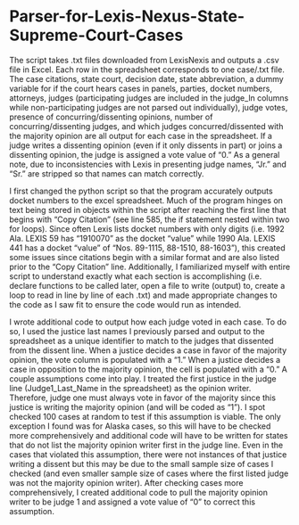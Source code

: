 # Parser-for-Lexis-Nexus-State-Supreme-Court-Cases

The script takes .txt files downloaded from LexisNexis and outputs a .csv file in Excel. Each row in the spreadsheet corresponds to one case/.txt file. The case citations, state court, decision date, state abbreviation, a dummy variable for if the court hears cases in panels, parties, docket numbers, attorneys, judges (participating judges are included in the judge_ln columns while non-participating judges are not parsed out individually), judge votes, presence of concurring/dissenting opinions, number of concurring/dissenting judges, and which judges concurred/dissented with the majority opinion are all output for each case in the spreadsheet. If a judge writes a dissenting opinion (even if it only dissents in part) or joins a dissenting opinion, the judge is assigned a vote value of “0.” As a general note, due to inconsistencies with Lexis in presenting judge names, “Jr.” and “Sr.” are stripped so that names can match correctly.

I first changed the python script so that the program accurately outputs docket numbers to the excel spreadsheet. Much of the program hinges on text being stored in objects within the script after reaching the first line that begins with “Copy Citation” (see line 585, the if statement nested within two for loops). Since often Lexis lists docket numbers with only digits (i.e. 1992 Ala. LEXIS 59 has “1910070” as the docket “value” while 1990 Ala. LEXIS 441 has a docket “value” of “Nos. 89-1115, 88-1510, 88-1603”), this created some issues since citations begin with a similar format and are also listed prior to the “Copy Citation” line. Additionally, I familiarized myself with entire script to understand exactly what each section is accomplishing (i.e. declare functions to be called later, open a file to write (output) to, create a loop to read in line by line of each .txt) and made appropriate changes to the code as I saw fit to ensure the code would run as intended.

I wrote additional code to output how each judge voted in each case. To do so, I used the justice last names I previously parsed and output to the spreadsheet as a unique identifier to match to the judges that dissented from the dissent line. When a justice decides a case in favor of the majority opinion, the vote column is populated with a “1.” When a justice decides a case in opposition to the majority opinion, the cell is populated with a “0.” A couple assumptions come into play. I treated the first justice in the judge line (Judge1_Last_Name in the spreadsheet) as the opinion writer. Therefore, judge one must always vote in favor of the majority since this justice is writing the majority opinion (and will be coded as “1”). I spot checked 100 cases at random to test if this assumption is viable. The only exception I found was for Alaska cases, so this will have to be checked more comprehensively and additional code will have to be written for states that do not list the majority opinion writer first in the judge line. Even in the cases that violated this assumption, there were not instances of that justice writing a dissent but this may be due to the small sample size of cases I checked (and even smaller sample size of cases where the first listed judge was not the majority opinion writer). After checking cases more comprehensively, I created additional code to pull the majority opinion writer to be judge 1 and assigned a vote value of “0” to correct this assumption. 

